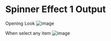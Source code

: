 # Spinner Effect 1 Output

Opening Look
	![image](https://github.com/Kowsar14238/parts-of-project-1-to-10/assets/88027531/86e65a64-a11e-4ddd-a036-a92c792488de)

When select any item
	![image](https://github.com/Kowsar14238/parts-of-project-1-to-10/assets/88027531/ce504ecc-159e-4c3a-b424-45d5ed98b516)
